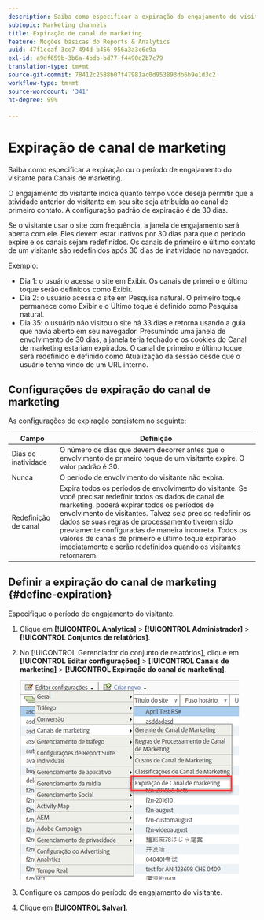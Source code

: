 ```yaml
---
description: Saiba como especificar a expiração do engajamento do visitante nos Canais de marketing.
subtopic: Marketing channels
title: Expiração de canal de marketing
feature: Noções básicas do Reports & Analytics
uuid: 47f1ccaf-3ce7-494d-b456-956a3a3c6c9a
exl-id: a9df659b-3b6a-4bdb-bd77-f4490d2b7c79
translation-type: tm+mt
source-git-commit: 78412c2588b07f47981ac0d953893db6b9e1d3c2
workflow-type: tm+mt
source-wordcount: '341'
ht-degree: 99%

---
```


# Expiração de canal de marketing

Saiba como especificar a expiração ou o período de engajamento do visitante para Canais de marketing.

O engajamento do visitante indica quanto tempo você deseja permitir que a atividade anterior do visitante em seu site seja atribuída ao canal de primeiro contato. A configuração padrão de expiração é de 30 dias.

Se o visitante usar o site com frequência, a janela de engajamento será aberta com ele. Eles devem estar inativos por 30 dias para que o período expire e os canais sejam redefinidos. Os canais de primeiro e último contato de um visitante são redefinidos após 30 dias de inatividade no navegador.

Exemplo:

* Dia 1: o usuário acessa o site em Exibir. Os canais de primeiro e último toque serão definidos como Exibir.
* Dia 2: o usuário acessa o site em Pesquisa natural. O primeiro toque permanece como Exibir e o Último toque é definido como Pesquisa natural.
* Dia 35: o usuário não visitou o site há 33 dias e retorna usando a guia que havia aberto em seu navegador. Presumindo uma janela de envolvimento de 30 dias, a janela teria fechado e os cookies do Canal de marketing estariam expirados. O canal de primeiro e último toque será redefinido e definido como Atualização da sessão desde que o usuário tenha vindo de um URL interno.

## Configurações de expiração do canal de marketing

As configurações de expiração consistem no seguinte:

| Campo | Definição |
|--- |--- |
| Dias de inatividade | O número de dias que devem decorrer antes que o envolvimento de primeiro toque de um visitante expire. O valor padrão é 30. |
| Nunca | O período de envolvimento do visitante não expira. |
| Redefinição de canal | Expira todos os períodos de envolvimento do visitante.  Se você precisar redefinir todos os dados de canal de marketing, poderá expirar todos os períodos de envolvimento de visitantes. Talvez seja preciso redefinir os dados se suas regras de processamento tiverem sido previamente configuradas de maneira incorreta. Todos os valores de canais de primeiro e último toque expirarão imediatamente e serão redefinidos quando os visitantes retornarem. |

## Definir a expiração do canal de marketing {#define-expiration}

Especifique o período de engajamento do visitante.

1. Clique em **[!UICONTROL Analytics]** > **[!UICONTROL Administrador]** > **[!UICONTROL Conjuntos de relatórios]**.
2. No [!UICONTROL Gerenciador do conjunto de relatórios], clique em **[!UICONTROL Editar configurações]** > **[!UICONTROL Canais de marketing]** > **[!UICONTROL Expiração do canal de marketing]**.

   ![](assets/mchannel_expiration.png)

3. Configure os campos do período de engajamento do visitante.
4. Clique em **[!UICONTROL Salvar]**.

